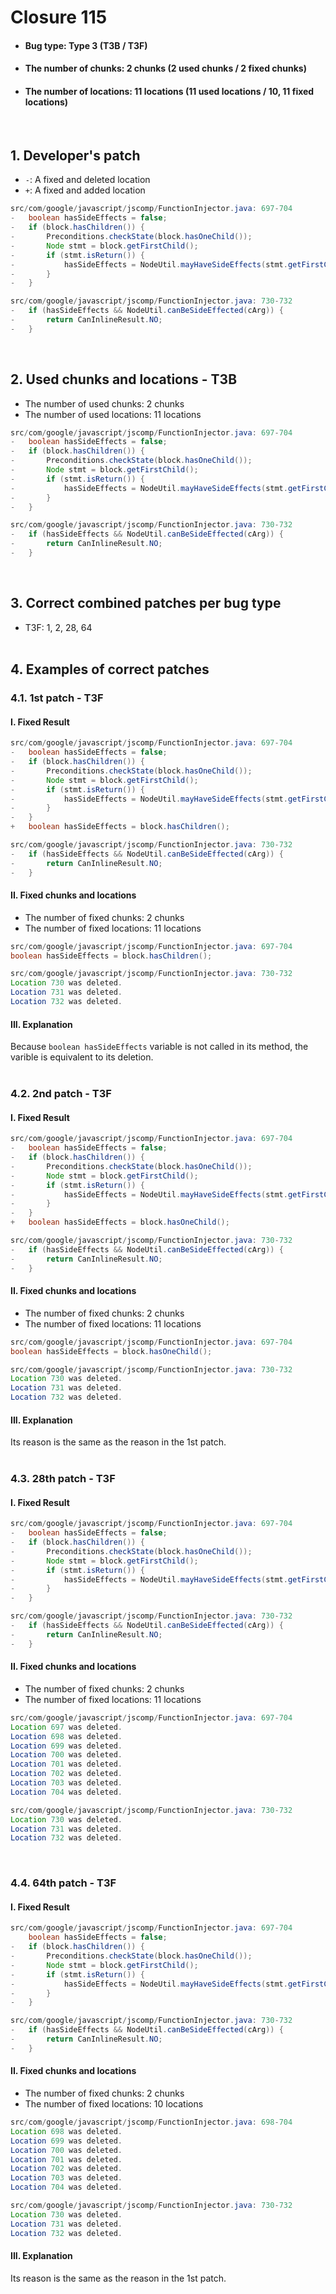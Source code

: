 # Closure 115
* <h4>Bug type: Type 3 (T3B / T3F)</h4>
* <h4>The number of chunks: 2 chunks (2 used chunks / 2 fixed chunks)</h4>
* <h4>The number of locations: 11 locations (11 used locations / 10, 11 fixed locations)</h4>
<br>

## 1. Developer's patch
* `-`: A fixed and deleted location
* `+`: A fixed and added location
```java
src/com/google/javascript/jscomp/FunctionInjector.java: 697-704
-   boolean hasSideEffects = false;
-   if (block.hasChildren()) {
-       Preconditions.checkState(block.hasOneChild());
-       Node stmt = block.getFirstChild();
-       if (stmt.isReturn()) {
-           hasSideEffects = NodeUtil.mayHaveSideEffects(stmt.getFirstChild(), compiler);
-       }
-   }
```

```java
src/com/google/javascript/jscomp/FunctionInjector.java: 730-732
-   if (hasSideEffects && NodeUtil.canBeSideEffected(cArg)) {
-       return CanInlineResult.NO;
-   }
```
<br>

## 2. Used chunks and locations - T3B
* The number of used chunks: 2 chunks
* The number of used locations: 11 locations
```java
src/com/google/javascript/jscomp/FunctionInjector.java: 697-704
-   boolean hasSideEffects = false;
-   if (block.hasChildren()) {
-       Preconditions.checkState(block.hasOneChild());
-       Node stmt = block.getFirstChild();
-       if (stmt.isReturn()) {
-           hasSideEffects = NodeUtil.mayHaveSideEffects(stmt.getFirstChild(), compiler);
-       }
-   }
```

```java
src/com/google/javascript/jscomp/FunctionInjector.java: 730-732
-   if (hasSideEffects && NodeUtil.canBeSideEffected(cArg)) {
-       return CanInlineResult.NO;
-   }
```
<br>

## 3. Correct combined patches per bug type
* T3F: 1, 2, 28, 64
<br><br>

## 4. Examples of correct patches
### 4.1. 1st patch - T3F
#### I. Fixed Result
```java
src/com/google/javascript/jscomp/FunctionInjector.java: 697-704
-   boolean hasSideEffects = false;
-   if (block.hasChildren()) {
-       Preconditions.checkState(block.hasOneChild());
-       Node stmt = block.getFirstChild();
-       if (stmt.isReturn()) {
-           hasSideEffects = NodeUtil.mayHaveSideEffects(stmt.getFirstChild(), compiler);
-       }
-   }
+   boolean hasSideEffects = block.hasChildren();
```

```java
src/com/google/javascript/jscomp/FunctionInjector.java: 730-732
-   if (hasSideEffects && NodeUtil.canBeSideEffected(cArg)) {
-       return CanInlineResult.NO;
-   }
```

#### II. Fixed chunks and locations
* The number of fixed chunks: 2 chunks
* The number of fixed locations: 11 locations
```java
src/com/google/javascript/jscomp/FunctionInjector.java: 697-704
boolean hasSideEffects = block.hasChildren();
```

```java
src/com/google/javascript/jscomp/FunctionInjector.java: 730-732
Location 730 was deleted.
Location 731 was deleted.
Location 732 was deleted.
```

#### III. Explanation
Because ```boolean hasSideEffects``` variable is not called in its method, the varible is equivalent to its deletion.
<br><br>

### 4.2. 2nd patch - T3F
#### I. Fixed Result
```java
src/com/google/javascript/jscomp/FunctionInjector.java: 697-704
-   boolean hasSideEffects = false;
-   if (block.hasChildren()) {
-       Preconditions.checkState(block.hasOneChild());
-       Node stmt = block.getFirstChild();
-       if (stmt.isReturn()) {
-           hasSideEffects = NodeUtil.mayHaveSideEffects(stmt.getFirstChild(), compiler);
-       }
-   }
+   boolean hasSideEffects = block.hasOneChild();
```

```java
src/com/google/javascript/jscomp/FunctionInjector.java: 730-732
-   if (hasSideEffects && NodeUtil.canBeSideEffected(cArg)) {
-       return CanInlineResult.NO;
-   }
```

#### II. Fixed chunks and locations
* The number of fixed chunks: 2 chunks
* The number of fixed locations: 11 locations
```java
src/com/google/javascript/jscomp/FunctionInjector.java: 697-704
boolean hasSideEffects = block.hasOneChild();
```

```java
src/com/google/javascript/jscomp/FunctionInjector.java: 730-732
Location 730 was deleted.
Location 731 was deleted.
Location 732 was deleted.
```

#### III. Explanation
Its reason is the same as the reason in the 1st patch.
<br><br>

### 4.3. 28th patch - T3F
#### I. Fixed Result
```java
src/com/google/javascript/jscomp/FunctionInjector.java: 697-704
-   boolean hasSideEffects = false;
-   if (block.hasChildren()) {
-       Preconditions.checkState(block.hasOneChild());
-       Node stmt = block.getFirstChild();
-       if (stmt.isReturn()) {
-           hasSideEffects = NodeUtil.mayHaveSideEffects(stmt.getFirstChild(), compiler);
-       }
-   }
```

```java
src/com/google/javascript/jscomp/FunctionInjector.java: 730-732
-   if (hasSideEffects && NodeUtil.canBeSideEffected(cArg)) {
-       return CanInlineResult.NO;
-   }
```

#### II. Fixed chunks and locations
* The number of fixed chunks: 2 chunks
* The number of fixed locations: 11 locations
```java
src/com/google/javascript/jscomp/FunctionInjector.java: 697-704
Location 697 was deleted.
Location 698 was deleted.
Location 699 was deleted.
Location 700 was deleted.
Location 701 was deleted.
Location 702 was deleted.
Location 703 was deleted.
Location 704 was deleted.
```

```java
src/com/google/javascript/jscomp/FunctionInjector.java: 730-732
Location 730 was deleted.
Location 731 was deleted.
Location 732 was deleted.
```
<br>

### 4.4. 64th patch - T3F
#### I. Fixed Result
```java
src/com/google/javascript/jscomp/FunctionInjector.java: 697-704
    boolean hasSideEffects = false;
-   if (block.hasChildren()) {
-       Preconditions.checkState(block.hasOneChild());
-       Node stmt = block.getFirstChild();
-       if (stmt.isReturn()) {
-           hasSideEffects = NodeUtil.mayHaveSideEffects(stmt.getFirstChild(), compiler);
-       }
-   }
```

```java
src/com/google/javascript/jscomp/FunctionInjector.java: 730-732
-   if (hasSideEffects && NodeUtil.canBeSideEffected(cArg)) {
-       return CanInlineResult.NO;
-   }
```

#### II. Fixed chunks and locations
* The number of fixed chunks: 2 chunks
* The number of fixed locations: 10 locations
```java
src/com/google/javascript/jscomp/FunctionInjector.java: 698-704
Location 698 was deleted.
Location 699 was deleted.
Location 700 was deleted.
Location 701 was deleted.
Location 702 was deleted.
Location 703 was deleted.
Location 704 was deleted.
```

```java
src/com/google/javascript/jscomp/FunctionInjector.java: 730-732
Location 730 was deleted.
Location 731 was deleted.
Location 732 was deleted.
```

#### III. Explanation
Its reason is the same as the reason in the 1st patch.
<br><br>